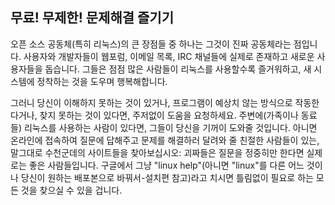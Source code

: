 <?php require("../../entete.php"); ?> <?php require("../../base.php"); ?> <?php require("../../fonctions.php"); ?>

<div id="corps">

<h2>﻿무료! 무제한! 문제해결 즐기기</h2>

<p>오픈 소스 공동체(특히 리눅스)의 큰 장점들 중 하나는 그것이 진짜 공동체라는 점입니다. 사용자와 개발자들이 웹포럼, 이메일 목록, IRC 채널들에 실제로 존재하고 새로운 사용자들을 돕습니다. 그들은 점점 많은 사람들이 리눅스를 사용할수록 즐거워하고, 새 시스템에 정착하는 것을 도우며 행복해합니다.</p>

<p>그러니 당신이 이해하지 못하는 것이 있거나, 프로그램이 예상치 않는 방식으로 작동한다거나, 찾지 못하는 것이 있다면, 주저없이 도움을  요청하세요. 주변에(가족이나 동료들) 리눅스를 사용하는 사람이 있다면, 그들이 당신을 기꺼이 도와줄 것입니다. 아니면 온라인에 접속하여 질문에 답해주고 문제를 해결하러 달려와 줄 친절한 사람들이 있는, 말그대로 수천군데의 사이트들을 찾아보십시오: 괴짜들은 질문을 정중히만 한다면 실제로는 좋은 사람들입니다. 구글에서 그냥 "linux help"(아니면 "linux"를 다른 어느 것이나 당신이 원하는 배포본으로 바꿔서-설치편 참고)라고 치시면 틀림없이 필요로 하는 모든 것을 찾으실 수 있을 겁니다.</p>

</div>
</body>
</html>
